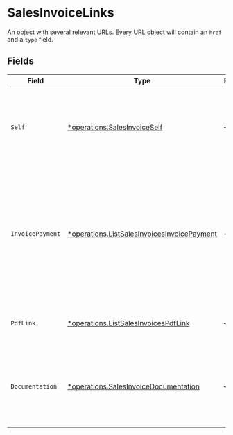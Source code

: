 # SalesInvoiceLinks

An object with several relevant URLs. Every URL object will contain an `href` and a `type` field.


## Fields

| Field                                                                                                                                                       | Type                                                                                                                                                        | Required                                                                                                                                                    | Description                                                                                                                                                 |
| ----------------------------------------------------------------------------------------------------------------------------------------------------------- | ----------------------------------------------------------------------------------------------------------------------------------------------------------- | ----------------------------------------------------------------------------------------------------------------------------------------------------------- | ----------------------------------------------------------------------------------------------------------------------------------------------------------- |
| `Self`                                                                                                                                                      | [*operations.SalesInvoiceSelf](../../models/operations/salesinvoiceself.md)                                                                                 | :heavy_minus_sign:                                                                                                                                          | In v2 endpoints, URLs are commonly represented as objects with an `href` and `type` field.                                                                  |
| `InvoicePayment`                                                                                                                                            | [*operations.ListSalesInvoicesInvoicePayment](../../models/operations/listsalesinvoicesinvoicepayment.md)                                                   | :heavy_minus_sign:                                                                                                                                          | The URL your customer should visit to make payment for the invoice. This is where you should redirect the<br/>customer to unless the `status` is set to `paid`. |
| `PdfLink`                                                                                                                                                   | [*operations.ListSalesInvoicesPdfLink](../../models/operations/listsalesinvoicespdflink.md)                                                                 | :heavy_minus_sign:                                                                                                                                          | The URL the invoice is available at, if generated.                                                                                                          |
| `Documentation`                                                                                                                                             | [*operations.SalesInvoiceDocumentation](../../models/operations/salesinvoicedocumentation.md)                                                               | :heavy_minus_sign:                                                                                                                                          | In v2 endpoints, URLs are commonly represented as objects with an `href` and `type` field.                                                                  |